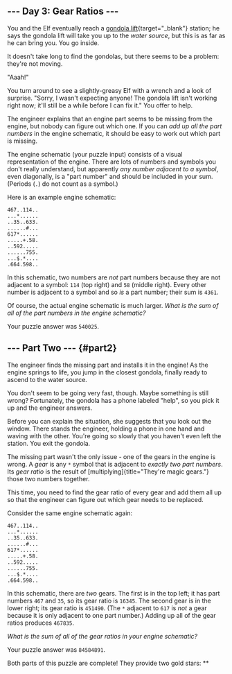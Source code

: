 ## \-\-- Day 3: Gear Ratios \-\--

You and the Elf eventually reach a [gondola
lift](https://en.wikipedia.org/wiki/Gondola_lift){target="_blank"}
station; he says the gondola lift will take you up to the *water
source*, but this is as far as he can bring you. You go inside.

It doesn\'t take long to find the gondolas, but there seems to be a
problem: they\'re not moving.

\"Aaah!\"

You turn around to see a slightly-greasy Elf with a wrench and a look of
surprise. \"Sorry, I wasn\'t expecting anyone! The gondola lift isn\'t
working right now; it\'ll still be a while before I can fix it.\" You
offer to help.

The engineer explains that an engine part seems to be missing from the
engine, but nobody can figure out which one. If you can *add up all the
part numbers* in the engine schematic, it should be easy to work out
which part is missing.

The engine schematic (your puzzle input) consists of a visual
representation of the engine. There are lots of numbers and symbols you
don\'t really understand, but apparently *any number adjacent to a
symbol*, even diagonally, is a \"part number\" and should be included in
your sum. (Periods (`.`) do not count as a symbol.)

Here is an example engine schematic:

    467..114..
    ...*......
    ..35..633.
    ......#...
    617*......
    .....+.58.
    ..592.....
    ......755.
    ...$.*....
    .664.598..

In this schematic, two numbers are *not* part numbers because they are
not adjacent to a symbol: `114` (top right) and `58` (middle right).
Every other number is adjacent to a symbol and so *is* a part number;
their sum is `4361`.

Of course, the actual engine schematic is much larger. *What is the sum
of all of the part numbers in the engine schematic?*

Your puzzle answer was `540025`.

## \-\-- Part Two \-\-- {#part2}

The engineer finds the missing part and installs it in the engine! As
the engine springs to life, you jump in the closest gondola, finally
ready to ascend to the water source.

You don\'t seem to be going very fast, though. Maybe something is still
wrong? Fortunately, the gondola has a phone labeled \"help\", so you
pick it up and the engineer answers.

Before you can explain the situation, she suggests that you look out the
window. There stands the engineer, holding a phone in one hand and
waving with the other. You\'re going so slowly that you haven\'t even
left the station. You exit the gondola.

The missing part wasn\'t the only issue - one of the gears in the engine
is wrong. A *gear* is any `*` symbol that is adjacent to *exactly two
part numbers*. Its *gear ratio* is the result of
[multiplying]{title="They're magic gears."} those two numbers together.

This time, you need to find the gear ratio of every gear and add them
all up so that the engineer can figure out which gear needs to be
replaced.

Consider the same engine schematic again:

    467..114..
    ...*......
    ..35..633.
    ......#...
    617*......
    .....+.58.
    ..592.....
    ......755.
    ...$.*....
    .664.598..

In this schematic, there are *two* gears. The first is in the top left;
it has part numbers `467` and `35`, so its gear ratio is `16345`. The
second gear is in the lower right; its gear ratio is `451490`. (The `*`
adjacent to `617` is *not* a gear because it is only adjacent to one
part number.) Adding up all of the gear ratios produces `467835`.

*What is the sum of all of the gear ratios in your engine schematic?*

Your puzzle answer was `84584891`.

Both parts of this puzzle are complete! They provide two gold stars:
\*\*
